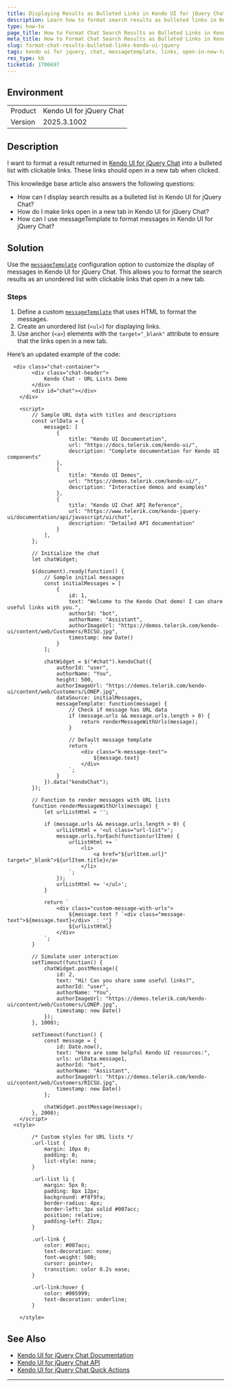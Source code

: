 ```yaml
---
title: Displaying Results as Bulleted Links in Kendo UI for jQuery Chat
description: Learn how to format search results as bulleted links in Kendo UI for jQuery Chat to enhance usability.
type: how-to
page_title: How to Format Chat Search Results as Bulleted Links in Kendo UI for jQuery Chat
meta_title: How to Format Chat Search Results as Bulleted Links in Kendo UI for jQuery Chat
slug: format-chat-results-bulleted-links-kendo-ui-jquery
tags: kendo ui for jquery, chat, messagetemplate, links, open-in-new-tab
res_type: kb
ticketid: 1700697
---
```


## Environment

<table>
<tbody>
<tr>
<td> Product </td>
<td>Kendo UI for jQuery Chat</td>
</tr>
<tr>
<td> Version </td>
<td>2025.3.1002</td>
</tr>
</tbody>
</table>

## Description

I want to format a result returned in [Kendo UI for jQuery Chat](https://docs.telerik.com/kendo-ui/api/javascript/ui/chat) into a bulleted list with clickable links. These links should open in a new tab when clicked.

This knowledge base article also answers the following questions:
- How can I display search results as a bulleted list in Kendo UI for jQuery Chat?
- How do I make links open in a new tab in Kendo UI for jQuery Chat?
- How can I use messageTemplate to format messages in Kendo UI for jQuery Chat?

## Solution

Use the [`messageTemplate`](https://www.telerik.com/kendo-jquery-ui/documentation/api/javascript/ui/chat/configuration/messagetemplate) configuration option to customize the display of messages in Kendo UI for jQuery Chat. This allows you to format the search results as an unordered list with clickable links that open in a new tab.

### Steps

1. Define a custom  [`messageTemplate`](https://www.telerik.com/kendo-jquery-ui/documentation/api/javascript/ui/chat/configuration/messagetemplate) that uses HTML to format the messages.
2. Create an unordered list (`<ul>`) for displaying links.
3. Use anchor (`<a>`) elements with the `target="_blank"` attribute to ensure that the links open in a new tab.

Here’s an updated example of the code:

```dojo
  <div class="chat-container">
        <div class="chat-header">
            Kendo Chat - URL Lists Demo
        </div>
        <div id="chat"></div>
    </div>    

    <script>
        // Sample URL data with titles and descriptions
        const urlData = {
            message1: [
                {
                    title: "Kendo UI Documentation",
                    url: "https://docs.telerik.com/kendo-ui/",
                    description: "Complete documentation for Kendo UI components"
                },
                {
                    title: "Kendo UI Demos",
                    url: "https://demos.telerik.com/kendo-ui/",
                    description: "Interactive demos and examples"
                },
                {
                    title: "Kendo UI Chat API Reference",
                    url: "https://www.telerik.com/kendo-jquery-ui/documentation/api/javascript/ui/chat",
                    description: "Detailed API documentation"
                }
            ],
        };

        // Initialize the chat
        let chatWidget;
        
        $(document).ready(function() {
            // Sample initial messages
            const initialMessages = [
                {
                    id: 1,
                    text: "Welcome to the Kendo Chat demo! I can share useful links with you.",
                    authorId: "bot",
                    authorName: "Assistant",
                    authorImageUrl: "https://demos.telerik.com/kendo-ui/content/web/Customers/RICSU.jpg",
                    timestamp: new Date()
                }
            ];

            chatWidget = $("#chat").kendoChat({
                authorId: "user",
                authorName: "You",
                height: 500,
                authorImageUrl: "https://demos.telerik.com/kendo-ui/content/web/Customers/LONEP.jpg",
                dataSource: initialMessages,
                messageTemplate: function(message) {
                    // Check if message has URL data
                    if (message.urls && message.urls.length > 0) {
                        return renderMessageWithUrls(message);
                    }
                    
                    // Default message template
                    return `
                        <div class="k-message-text">
                            ${message.text}
                        </div>
                    `;
                }
            }).data("kendoChat");
        });

        // Function to render messages with URL lists
        function renderMessageWithUrls(message) {
            let urlListHtml = '';
            
            if (message.urls && message.urls.length > 0) {
                urlListHtml = '<ul class="url-list">';
                message.urls.forEach(function(urlItem) {
                    urlListHtml += `
                        <li>
                            <a href="${urlItem.url}" target="_blank">${urlItem.title}</a> 
                        </li>
                    `;
                });
                urlListHtml += '</ul>';
            }

            return `
                <div class="custom-message-with-urls">
                    ${message.text ? `<div class="message-text">${message.text}</div>` : ''}
                    ${urlListHtml}
                </div>
            `;
        }       
    
        // Simulate user interaction
        setTimeout(function() {
            chatWidget.postMessage({
                id: 2,
                text: "Hi! Can you share some useful links?",
                authorId: "user",
                authorName: "You",
                authorImageUrl: "https://demos.telerik.com/kendo-ui/content/web/Customers/LONEP.jpg",
                timestamp: new Date()
            });
        }, 1000);

        setTimeout(function() {
            const message = {
                id: Date.now(),
                text: "Here are some helpful Kendo UI resources:",
                urls: urlData.message1,
                authorId: "bot",
                authorName: "Assistant",
                authorImageUrl: "https://demos.telerik.com/kendo-ui/content/web/Customers/RICSU.jpg",
                timestamp: new Date()
            };
            
            chatWidget.postMessage(message);
        }, 2000);
    </script>
  <style>     
        
        /* Custom styles for URL lists */
        .url-list {
            margin: 10px 0;
            padding: 0;
            list-style: none;
        }
        
        .url-list li {
            margin: 5px 0;
            padding: 8px 12px;
            background: #f8f9fa;
            border-radius: 4px;
            border-left: 3px solid #007acc;
            position: relative;
            padding-left: 25px;
        }
        
        .url-link {
            color: #007acc;
            text-decoration: none;
            font-weight: 500;
            cursor: pointer;
            transition: color 0.2s ease;
        }
        
        .url-link:hover {
            color: #005999;
            text-decoration: underline;
        }      
        
    </style>
```



## See Also

- [Kendo UI for jQuery Chat Documentation](https://www.telerik.com/kendo-jquery-ui/documentation/controls/chat/overview)
- [Kendo UI for jQuery Chat API](https://docs.telerik.com/kendo-ui/api/javascript/ui/chat/)
- [Kendo UI for jQuery Chat Quick Actions](https://www.telerik.com/kendo-jquery-ui/documentation/controls/chat/suggestions)
---
